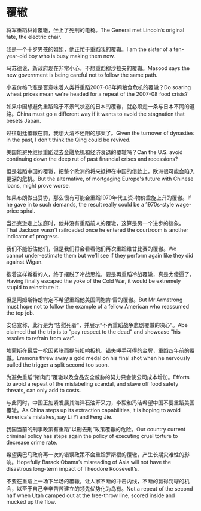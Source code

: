 # 覆辙

<p><span class="chinese">将军重蹈林肯覆辙，坐上了死刑的电椅。</span><span class="english">The General met Lincoln’s original fate, the electric chair.</span></p>

<p><span class="chinese">我是一个十岁男孩的姐姐，他正忙于重蹈我的覆辙。</span><span class="english">I am the sister of a ten-year-old boy who is busy making them now.</span></p>

<p><span class="chinese">马苏德说，新政府现在非常小心，不想重蹈穆沙拉夫的覆辙。</span><span class="english">Masood says the new government is being careful not to follow the same path.</span></p>

<p><span class="chinese">小麦价格飞涨是否意味着人类将重蹈2007-08年间粮食危机的覆辙？</span><span class="english">Do soaring wheat prices mean we're headed for a repeat of the 2007-08 food crisis?</span></p>

<p><span class="chinese">如果中国想避免重蹈陷于不景气状态的日本的覆辙，就必须走一条与日本不同的道路。</span><span class="english">China must go a different way if it wants to avoid the stagnation that besets Japan.</span></p>

<p><span class="chinese">过往朝廷覆辙在前，我想大清不还阳的那天了。</span><span class="english">Given the turnover of dynasties in the past, I don't think the Qing could be revived.</span></p>

<p><span class="chinese">美国能避免继续重蹈过去金融危机和经济衰退的覆辙吗？</span><span class="english">Can the U.S. avoid continuing down the deep rut of past financial crises and recessions?</span></p>

<p><span class="chinese">但是若蹈中国的覆辙，把整个欧洲的将来抵押在中国的借款上，欧洲很可能会陷入更深的危机。</span><span class="english">But the alternative, of mortgaging Europe's future with Chinese loans, might prove worse.</span></p>

<p><span class="chinese">如果布朗做出妥协，那么很有可能会重蹈1970年代工资-物价盘旋上升的覆辙。</span><span class="english">If he gave in to such demands, the result really could be a 1970s-style wage-price spiral.</span></p>

<p><span class="chinese">当杰克逊走上法庭时，他并没有重蹈前人的覆辙，这算是另一个进步的迹象。</span><span class="english">That Jackson wasn't railroaded once he entered the courtroom is another indicator of progress.</span></p>

<p><span class="chinese">我们不能低估他们，但是我们将会看看他们再次重蹈维甘比赛的覆辙。</span><span class="english">We cannot under-estimate them but we'll see if they perform again like they did against Wigan.</span></p>

<p><span class="chinese">抱着这样希看的人，终于摆脱了冷战思维，要是再重蹈冷战覆辙，真是太傻逼了。</span><span class="english">Having finally escaped the yoke of the Cold War, it would be extremely stupid to reinstitute it.</span></p>

<p><span class="chinese">但是阿姆斯特朗肯定不希望重蹈他美国同胞肯·雷的覆辙。</span><span class="english">But Mr Armstrong must hope not to follow the example of a fellow American who reassumed the top job.</span></p>

<p><span class="chinese">安倍宣称，此行是为“告慰死者”，并展示“不再重蹈战争悲剧覆辙的决心”。</span><span class="english">Abe claimed that the trip is to "pay respect to the dead" and showcase "his resolve to refrain from war".</span></p>

<p><span class="chinese">埃蒙斯在最后一枪因紧张而提前扣响扳机，错失唾手可得的金牌，重蹈四年前的覆辙。</span><span class="english">Emmons threw away a gold medal on his final shot when he nervously pulled the trigger a split second too soon.</span></p>

<p><span class="chinese">为避免重蹈“猪肉门”覆辙以及食品安全威胁的努力只会使公司成本增加。</span><span class="english">Efforts to avoid a repeat of the mislabeling scandal, and stave off food safety threats, can only add to costs.</span></p>

<p><span class="chinese">与此同时，中国正加紧发展其海洋石油开采力，李毅和冯洁希望中国不要重蹈美国覆辙。</span><span class="english">As China steps up its extraction capabilities, it is hoping to avoid America's mistakes, say Li Yi and Feng Jie.</span></p>

<p><span class="chinese">我国当前的刑事政策有重蹈“以刑去刑”政策覆辙的危险。</span><span class="english">Our country current criminal policy has steps again the policy of executing cruel torture to decrease crime rate.</span></p>

<p><span class="chinese">希望奥巴马政府再一次的错误政策不会重蹈罗斯福的覆辙，产生长期灾难性的影响。</span><span class="english">Hopefully Barack Obama’s misreading of Asia will not have the disastrous long-term impact of Theodore Roosevelt’s.</span></p>

<p><span class="chinese">不要在重蹈上一场下半场的覆辙，让人家不断的冲击内线，不断的赢得罚球的机会，以至于自己辛辛苦苦建立的领先优势化为乌有。</span><span class="english">Not a repeat of the second half when Utah camped out at the free-throw line, scored inside and mucked up the flow.</span></p>

